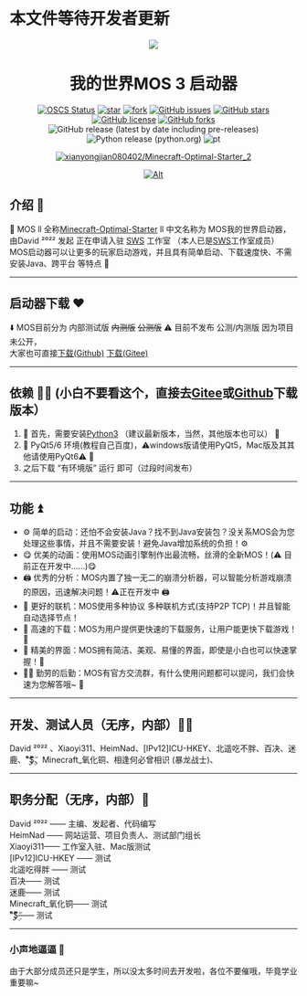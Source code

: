 # 本文件等待开发者更新
<div align="center">

<p align="center">
<img src="https://gitee.com/xian66/minecraft-optimal-starter_2/raw/master/picture/ico.png"/>
</p>

# 我的世界MOS 3 启动器

[![OSCS Status](https://www.oscs1024.com/platform/badge/xianyongjian080402/Minecraft-Optimal-Starter_2.svg?size=small)](https://www.oscs1024.com/project/xianyongjian080402/Minecraft-Optimal-Starter_2?ref=badge_small)
[![star](https://gitee.com/xian66/minecraft-optimal-starter_2/badge/star.svg?theme=dark)](https://gitee.com/xian66/minecraft-optimal-starter_2/stargazers)
[![fork](https://gitee.com/xian66/minecraft-optimal-starter_2/badge/fork.svg?theme=dark)](https://gitee.com/xian66/minecraft-optimal-starter_2/members)
[![GitHub issues](https://img.shields.io/github/issues/xianyongjian080402/Minecraft-Optimal-Starter_2)](https://github.com/xianyongjian080402/Minecraft-Optimal-Starter_2/issues)
[![GitHub stars](https://img.shields.io/github/stars/xianyongjian080402/Minecraft-Optimal-Starter_2?color=yellow)](https://github.com/xianyongjian080402/Minecraft-Optimal-Starter_2/stargazers)
[![GitHub license](https://img.shields.io/github/license/xianyongjian080402/Minecraft-Optimal-Starter_2)](https://github.com/xianyongjian080402/Minecraft-Optimal-Starter_2/blob/master/LICENSE)
[![GitHub forks](https://img.shields.io/github/forks/xianyongjian080402/Minecraft-Optimal-Starter_2)](https://github.com/xianyongjian080402/Minecraft-Optimal-Starter_2/network)
![GitHub release (latest by date including pre-releases)](https://img.shields.io/github/v/release/xianyongjian080402/Minecraft-Optimal-Starter_2?include_prereleases)
![Python release (python.org)](https://img.shields.io/badge/Python-3.8-brightgreen)
![pt](https://img.shields.io/badge/平台-Win%20Mac%20Linux-critical)

[![xianyongjian080402/Minecraft-Optimal-Starter_2](https://gitee.com/xian66/minecraft-optimal-starter_2/widgets/widget_card.svg?colors=4183c4,ffffff,ffffff,e3e9ed,666666,9b9b9b)](https://gitee.com/xian66/minecraft-optimal-starter_2)

[![Alt](https://repobeats.axiom.co/api/embed/b690a0a750143858f38209f1a9fb619146492357.svg "Repobeats analytics image")](https://repobeats.axiom.co/)

</div>

## 介绍 📃
🥳  MOS ll 全称[Minecraft-Optimal-Starter](https://github.com/xianyongjian080402/Minecraft-Optimal-Starter_issue) ll 中文名称为 MOS我的世界启动器，由David ²⁰²² 发起 正在申请入驻 [SWS](https://skyworldstudio.top) 工作室 （本人已是[SWS](https://skyworldstudio.top)工作室成员）MOS启动器可以让更多的玩家启动游戏，并且具有简单启动、下载速度快、不需安装Java、跨平台 等特点 🥳

---

<a name="RIcff"></a>
## 启动器下载 ❤

⬇️ MOS目前分为 内部测试版 ~~内测版~~ ~~公测版~~ ⚠️ 目前不发布 公测/内测版 因为项目未公开，<br />    大家也可直接[下载(Github)](https://github.com/xianyongjian080402/Minecraft-Optimal-Starter_2/releases/) [下载(Gitee)](https://gitee.com/xian66/minecraft-optimal-starter_2/releases/)

---

<a name="8c8a93fa"></a>
## 依赖 🐕‍🦺 (小白不要看这个，直接去[Gitee](https://gitee.com/xian66/minecraft-optimal-starter_2/releases/)或[Github](https://github.com/xianyongjian080402/Minecraft-Optimal-Starter_2/releases/)下载版本）

1. 🤖 首先，需要安装[Python3](https://www.python.org) （建议最新版本，当然，其他版本也可以） 🤖
1. 🤖 PyQt5/6 环境(教程自己百度)，⚠️windows版请使用PyQt5，Mac版及其其他请使用PyQt6⚠️ 🤖
1. 之后下载 “有环境版” 运行 即可（过段时间发布）

---

<a name="f13ac3a1"></a>
## 功能 ⏫

- ⚙️ 简单的启动：还怕不会安装Java？找不到Java安装包？没关系MOS会为您处理这些事情，并且不需要安装！避免Java增加系统的负担！⚙️
- 😋 优美的动画：使用MOS动画引擎制作出最流畅，丝滑的全新MOS！(⚠️ 目前正在开发中……)😋
- 🖨️ 优秀的分析：MOS内置了独一无二的崩溃分析器，可以智能分析游戏崩溃的原因，迅速解决问题！⚠️正在开发中 🖨️
- 🔗 更好的联机：MOS使用多种协议 多种联机方式(支持P2P TCP)！并且智能自动选择节点！
- 🥳 高速的下载：MOS为用户提供更快速的下载服务，让用户能更快下载游戏！🥳
- 🎉 精美的界面：MOS拥有简洁、美观、易懂的界面，即使是小白也可以快速掌握！🎉
- 🏃‍♂️ 勤劳的后勤：MOS有官方交流群，有什么使用问题都可以提问，我们会快速为您解答哦~ 🏃‍

---

<a name="8177bd3a"></a>
## 开发、测试人员（无序，内部）👨‍💻

David ²⁰²² 、Xiaoyi311、HeimNad、[IPv12]ICU-HKEY、北遥吃不胖、百决、迷鹿、“ۣۖิ$ۣۖิ$ۣۖิ$ۣۖิ、Minecraft_氧化铜、相逢何必曾相识 (暴龙战士)、

---

<a name="ebe5fa1d"></a>
## 职务分配（无序，内部）💼

David ²⁰²² —— 主编、发起者、代码编写<br />HeimNad —— 网站运营、项目负责人、测试部门组长<br />Xiaoyi311—— 工作室入驻、Mac版测试<br />[IPv12]ICU-HKEY —— 测试<br />北遥吃得胖 —— 测试<br />百决—— 测试<br />迷鹿—— 测试<br />Minecraft_氧化铜—— 测试<br />“ۣۖิ$ۣۖิ$ۣۖิ$ۣۖิ—— 测试

---

<a name="1dfee074"></a>
### 小声地逼逼 💭

由于大部分成员还只是学生，所以没太多时间去开发啦，各位不要催哦，毕竟学业重要嘛~
